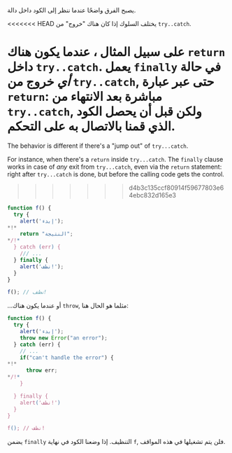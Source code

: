 يصبح الفرق واضحًا عندما ننظر إلى الكود داخل دالة.

<<<<<<< HEAD
يختلف السلوك إذا كان هناك "خروج" من `try..catch`.

على سبيل المثال ، عندما يكون هناك `return` داخل `try..catch`. يعمل `finally` في حالة *أي* خروج من `try..catch`, حتى عبر عبارة `return`: مباشرة بعد الانتهاء من `try..catch`,  ولكن قبل أن يحصل الكود الذي قمنا بالاتصال به على التحكم.
=======
The behavior is different if there's a "jump out" of `try...catch`.

For instance, when there's a `return` inside `try...catch`. The `finally` clause works in case of *any* exit from `try...catch`, even via the `return` statement: right after `try...catch` is done, but before the calling code gets the control.
>>>>>>> d4b3c135ccf80914f59677803e64ebc832d165e3

```js run
function f() {
  try {
    alert('إبدء');
*!*
    return "النتيجة";
*/!*
  } catch (err) {
    /// ...
  } finally {
    alert('نظف!');
  }
}

f(); // نظف!
```

...أو عندما يكون هناك `throw`, مثلما هو الحال هنا:

```js run
function f() {
  try {
    alert('إبدء');
    throw new Error("an error");
  } catch (err) {
    // ...
    if("can't handle the error") {
*!*
      throw err;
*/!*
    }

  } finally {
    alert('نظف!')
  }
}

f(); // نظف!
```

يضمن `finally` التنظيف. إذا وضعنا الكود في نهاية `f`, فلن يتم تشغيلها في هذه المواقف.

